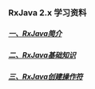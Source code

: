 ### RxJava 2.x 学习资料



##### [一、RxJava简介](RxJava简介.md)

##### [二、RxJava基础知识](RxJava基础知识.md)

##### [三、RxJava创建操作符](RxJava创建操作符.md)

